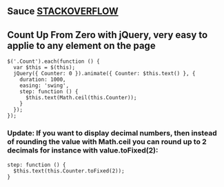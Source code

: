 ## Sauce [STACKOVERFLOW](https://stackoverflow.com/questions/23006516/jquery-animated-number-counter-from-zero-to-value#answer-23006629)

## Count Up From Zero with jQuery, very easy to applie to any element on the page 

```
$('.Count').each(function () {
  var $this = $(this);
  jQuery({ Counter: 0 }).animate({ Counter: $this.text() }, {
    duration: 1000,
    easing: 'swing',
    step: function () {
      $this.text(Math.ceil(this.Counter));
    }
  });
});

```

###  Update: If you want to display decimal numbers, then instead of rounding the value with Math.ceil you can round up to 2 decimals for instance with value.toFixed(2):

```
step: function () {
  $this.text(this.Counter.toFixed(2));
}
```
